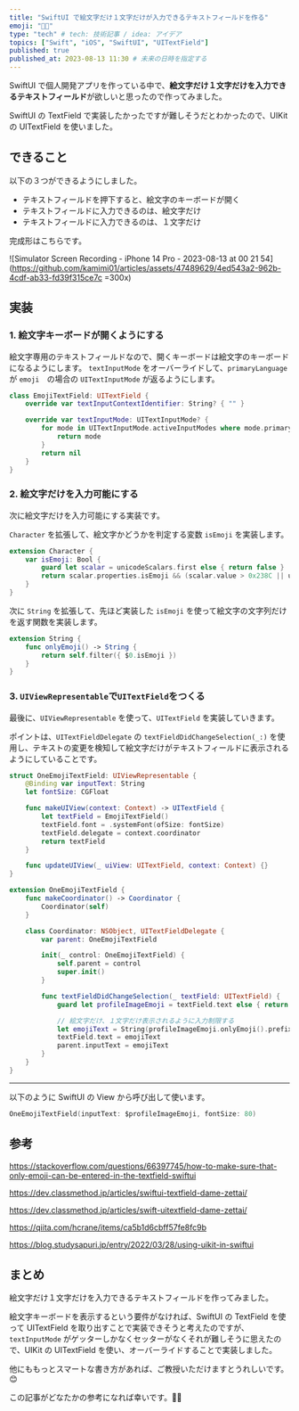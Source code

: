 ```yaml
---
title: "SwiftUI で絵文字だけ１文字だけが入力できるテキストフィールドを作る"
emoji: "🧜🏻"
type: "tech" # tech: 技術記事 / idea: アイデア
topics: ["Swift", "iOS", "SwiftUI", "UITextField"]
published: true
published_at: 2023-08-13 11:30 # 未来の日時を指定する
---
```


SwiftUI で個人開発アプリを作っている中で、**絵文字だけ１文字だけを入力できるテキストフィールド**が欲しいと思ったので作ってみました。

SwiftUI の TextField で実装したかったですが難しそうだとわかったので、UIKit の UITextField を使いました。

## できること

以下の３つができるようにしました。

- テキストフィールドを押下すると、絵文字のキーボードが開く
- テキストフィールドに入力できるのは、絵文字だけ
- テキストフィールドに入力できるのは、１文字だけ

完成形はこちらです。

![Simulator Screen Recording - iPhone 14 Pro - 2023-08-13 at 00 21 54](https://github.com/kamimi01/articles/assets/47489629/4ed543a2-962b-4cdf-ab33-fd39f315ce7c =300x)

## 実装

### 1. 絵文字キーボードが開くようにする

絵文字専用のテキストフィールドなので、開くキーボードは絵文字のキーボードになるようにします。
`textInputMode` をオーバーライドして、`primaryLanguage` が `emoji`　の場合の `UITextInputMode` が返るようにします。

```swift
class EmojiTextField: UITextField {
    override var textInputContextIdentifier: String? { "" }

    override var textInputMode: UITextInputMode? {
        for mode in UITextInputMode.activeInputModes where mode.primaryLanguage == "emoji" {
            return mode
        }
        return nil
    }
}
```

### 2. 絵文字だけを入力可能にする

次に絵文字だけを入力可能にする実装です。

`Character` を拡張して、絵文字かどうかを判定する変数 `isEmoji` を実装します。

```swift
extension Character {
    var isEmoji: Bool {
        guard let scalar = unicodeScalars.first else { return false }
        return scalar.properties.isEmoji && (scalar.value > 0x238C || unicodeScalars.count > 1)
    }
}
```

次に `String` を拡張して、先ほど実装した `isEmoji` を使って絵文字の文字列だけを返す関数を実装します。

```swift
extension String {
    func onlyEmoji() -> String {
        return self.filter({ $0.isEmoji })
    }
}
```

### 3. `UIViewRepresentable`で`UITextField`をつくる

最後に、`UIViewRepresentable` を使って、`UITextField` を実装していきます。

ポイントは、`UITextFieldDelegate` の `textFieldDidChangeSelection(_:)` を使用し、テキストの変更を検知して絵文字だけがテキストフィールドに表示されるようにしていることです。

```swift
struct OneEmojiTextField: UIViewRepresentable {
    @Binding var inputText: String
    let fontSize: CGFloat

    func makeUIView(context: Context) -> UITextField {
        let textField = EmojiTextField()
        textField.font = .systemFont(ofSize: fontSize)
        textField.delegate = context.coordinator
        return textField
    }

    func updateUIView(_ uiView: UITextField, context: Context) {}
}

extension OneEmojiTextField {
    func makeCoordinator() -> Coordinator {
        Coordinator(self)
    }

    class Coordinator: NSObject, UITextFieldDelegate {
        var parent: OneEmojiTextField

        init(_ control: OneEmojiTextField) {
            self.parent = control
            super.init()
        }

        func textFieldDidChangeSelection(_ textField: UITextField) {
            guard let profileImageEmoji = textField.text else { return }

            // 絵文字だけ、１文字だけ表示されるように入力制限する
            let emojiText = String(profileImageEmoji.onlyEmoji().prefix(1))
            textField.text = emojiText
            parent.inputText = emojiText
        }
    }
}
```

---

以下のように SwiftUI の View から呼び出して使います。

```swift
OneEmojiTextField(inputText: $profileImageEmoji, fontSize: 80)
```

## 参考

https://stackoverflow.com/questions/66397745/how-to-make-sure-that-only-emoji-can-be-entered-in-the-textfield-swiftui

https://dev.classmethod.jp/articles/swiftui-textfield-dame-zettai/

https://dev.classmethod.jp/articles/swift-uitextfield-dame-zettai/

https://qiita.com/hcrane/items/ca5b1d6cbff57fe8fc9b

https://blog.studysapuri.jp/entry/2022/03/28/using-uikit-in-swiftui

## まとめ

絵文字だけ１文字だけを入力できるテキストフィールドを作ってみました。

絵文字キーボードを表示するという要件がなければ、SwiftUI の TextField を使って UITextField を取り出すことで実装できそうと考えたのですが、`textInputMode` がゲッターしかなくセッターがなくそれが難しそうに思えたので、UIKit の UITextField を使い、オーバーライドすることで実装しました。

他にももっとスマートな書き方があれば、ご教授いただけますとうれしいです。😊

この記事がどなたかの参考になれば幸いです。🧜🏻